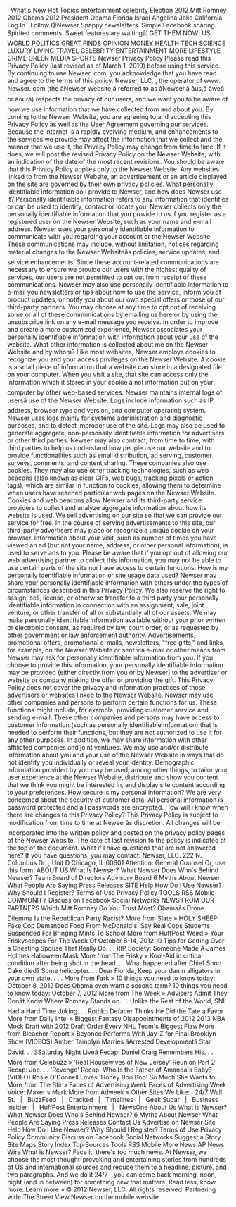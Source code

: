   What's New Hot Topics entertainment celebrity Election 2012 Mitt Romney 2012 Obama 2012 President Obama Florida Israel Angelina Jolie California Log In   Follow @Newser Snappy newsletters. Simple Facebook sharing. Spirited comments. Sweet features are waitingâ¦ GET THEM NOW! US WORLD POLITICS GREAT FINDS OPINION MONEY HEALTH TECH SCIENCE LUXURY LIVING TRAVEL CELEBRITY ENTERTAINMENT MORE LIFESTYLE CRIME GREEN MEDIA SPORTS Newser Privacy Policy Please read this Privacy Policy (last revised as of March 1, 2010) before using this service. By continuing to use Newser. com, you acknowledge that you have read and agree to the terms of this policy. Newser, LLC. , the operator of www. Newser. com (the âNewser Website,â referred to as âNewser,â âus,â âweâ or âourâ) respects the privacy of our users, and we want you to be aware of how we use information that we have collected from and about you. By coming to the Newser Website, you are agreeing to and accepting this Privacy Policy as well as the User Agreement governing our services. Because the Internet is a rapidly evolving medium, and enhancements to the services we provide may affect the information that we collect and the manner that we use it, the Privacy Policy may change from time to time. If it does, we will post the revised Privacy Policy on the Newser Website, with an indication of the date of the most recent revisions. You should be aware that this Privacy Policy applies only to the Newser Website. Any websites linked to from the Newser Website, an advertisement or an article displayed on the site are governed by their own privacy policies. What personally identifiable information do I provide to Newser, and how does Newser use it? Personally identifiable information refers to any information that identifies or can be used to identify, contact or locate you. Newser collects only the personally identifiable information that you provide to us if you register as a registered user on the Newser Website, such as your name and e-mail address. Newser uses your personally identifiable information to communicate with you regarding your account or the Newser Website. These communications may include, without limitation, notices regarding material changes to the Newser Websiteâs policies, service updates, and service enhancements. Since these account-related communications are necessary to ensure we provide our users with the highest quality of services, our users are not permitted to opt out from receipt of these communications. Newser may also use personally identifiable information to e-mail you newsletters or tips about how to use the service, inform you of product updates, or notify you about our own special offers or those of our third-party partners. You may choose at any time to opt out of receiving some or all of these communications by emailing us here or by using the unsubscribe link on any e-mail message you receive. In order to improve and create a more customized experience, Newser associates your personally identifiable information with information about your use of the website. What other information is collected about me on the Newser Website and by whom? Like most websites, Newser employs cookies to recognize you and your access privileges on the Newser Website. A cookie is a small piece of information that a website can store in a designated file on your computer. When you visit a site, that site can access only the information which it stored in your cookie â not information put on your computer by other web-based services. Newser maintains internal logs of usersâ use of the Newser Website. Logs include information such as IP address, browser type and version, and computer operating system. Newser uses logs mainly for systems administration and diagnostic purposes, and to detect improper use of the site. Logs may also be used to generate aggregate, non-personally identifiable information for advertisers or other third parties. Newser may also contract, from time to time, with third parties to help us understand how people use our website and to provide functionalities such as email distribution, ad serving, customer surveys, comments, and content sharing. These companies also use cookies. They may also use other tracking technologies, such as web beacons (also known as clear GIFs, web bugs, tracking pixels or action tags), which are similar in function to cookies, allowing them to determine when users have reached particular web pages on the Newser Website. Cookies and web beacons allow Newser and its third-party service providers to collect and analyze aggregate information about how its website is used. We sell advertising on our site so that we can provide our service for free. In the course of serving advertisements to this site, our third-party advertisers may place or recognize a unique cookie on your browser. Information about your visit, such as number of times you have viewed an ad (but not your name, address, or other personal information), is used to serve ads to you. Please be aware that if you opt out of allowing our web advertising partner to collect this information, you may not be able to use certain parts of the site nor have access to certain functions. How is my personally identifiable information or site usage data used? Newser may share your personally identifiable information with others under the types of circumstances described in this Privacy Policy. We also reserve the right to assign, sell, license, or otherwise transfer to a third party your personally identifiable information in connection with an assignment, sale, joint venture, or other transfer of all or substantially all of our assets. We may make personally identifiable information available without your prior written or electronic consent, as required by law, court order, or as requested by other government or law enforcement authority. Advertisements, promotional offers, promotional e-mails, newsletters, "free gifts," and links, for example, on the Newser Website or sent via e-mail or other means from Newser may ask for personally identifiable information from you. If you choose to provide this information, your personally identifiable information may be provided (either directly from you or by Newser) to the advertiser or website or company making the offer or providing the gift. This Privacy Policy does not cover the privacy and information practices of those advertisers or websites linked to the Newser Website. Newser may use other companies and persons to perform certain functions for us. These functions might include, for example, providing customer service and sending e-mail. These other companies and persons may have access to customer information (such as personally identifiable information) that is needed to perform their functions, but they are not authorized to use it for any other purposes. In addition, we may share information with other affiliated companies and joint ventures. We may use and/or distribute information about you and your use of the Newser Website in ways that do not identify you individually or reveal your identity. Demographic information provided by you may be used, among other things, to tailor your user experience at the Newser Website, distribute and show you content that we think you might be interested in, and display site content according to your preferences. How secure is my personal information? We are very concerned about the security of customer data. All personal information is password protected and all passwords are encrypted. How will I know when there are changes to this Privacy Policy? This Privacy Policy is subject to modification from time to time at Newserâs discretion. All changes will be incorporated into the written policy and posted on the privacy policy pages of the Newser Website. The date of last revision to the policy is indicated at the top of the document. What if I have questions that are not answered here? If you have questions, you may contact: Newser, LLC. 222 N. Columbus Dr. , Unit D Chicago, IL 60601 Attention: General Counsel Or, use this form. ABOUT US What Is Newser? What Newser Does Who's Behind Newser? Team Board of Directors Advisory Board 6 Myths About Newser What People Are Saying Press Releases SITE Help How Do I Use Newser? Why Should I Register? Terms of Use Privacy Policy TOOLS RSS Mobile COMMUNITY Discuss on Facebook Social Networks NEWS FROM OUR PARTNERS Which Mitt Romney Do You Trust Most? Obamaâs Drone Dilemma Is the Republican Party Racist? More from Slate » HOLY SHEEP! Fake Cop Demanded Food From McDonald's, Say Real Cops Students Suspended For Bringing Mints To School More from HuffPost Weird » Your Friskyscopes For The Week Of October 8-14, 2012 10 Tips for Getting Over a Cheating Spouse That Really Do. . . RIP Society: Someone Made A James Holmes Halloween Mask More from The Frisky » Kool-Aid in critical condition after being shot in the head. . . What happened after Chief Short Cake died? Some helicopter. . . Dear Florida, Keep your damn alligators in your own state. . . . More from Fark » 10 things you need to know today: October 8, 2012 Does Obama even want a second term? 10 things you need to know today: October 7, 2012 More from The Week » Advisers Admit They Donât Know Where Romney Stands on. . . Unlike the Rest of the World, SNL Had a Hard Time Joking. . . Rothko Defacer Thinks He Did the Tate a Favor More from Daily Intel » Biggest Fantasy Disappointments of 2012 2013 NBA Mock Draft with 2012 Draft Order Every NHL Team's Biggest Flaw More from Bleacher Report » Beyonce Performs With Jay-Z for Final Brooklyn Show (VIDEOS) Amber Tamblyn Marries âArrested Developmentâ Star David. . . âSaturday Night Liveâ Recap: Daniel Craig Remembers His. . . More from Celebuzz » 'Real Housewives of New Jersey' Reunion Part 2 Recap: Joe. . . 'Revenge' Recap: Who Is the Father of Amanda's Baby? (VIDEO) Rosie O'Donnell Loves 'Honey Boo Boo' So Much She Wants to. . . More from The Stir » Faces of Advertising Week Faces of Advertising Week Voice: Maker's Mark More from Adweek » Other Sites We Like:   24/7 Wall St.   |   BuzzFeed   |   Cracked   |   Timelines   |   Geek Sugar   |   Business Insider   |   HuffPost Entertainment   |   NewsOne About Us What is Newser? What Newser Does Who's Behind Newser? 6 Myths About Newser What People Are Saying Press Releases Contact Us Advertise on Newser Site Help How Do I Use Newser? Why Should I Register? Terms of Use Privacy Policy Community Discuss on Facebook Social Networks Suggest a Story Site Maps Story Index Top Sources Tools RSS Mobile More News AP News Wire What is Newser? Face it: there's too much news. At Newser, we choose the most thought-provoking and entertaining stories from hundreds of US and international sources and reduce them to a headline, picture, and two paragraphs. And we do it 24/7—you can come back morning, noon, night (and in between) for something new that matters. Read less, know more. Learn more » © 2012 Newser, LLC. All rights reserved. Partnering with: The Street View Newser on the mobile website